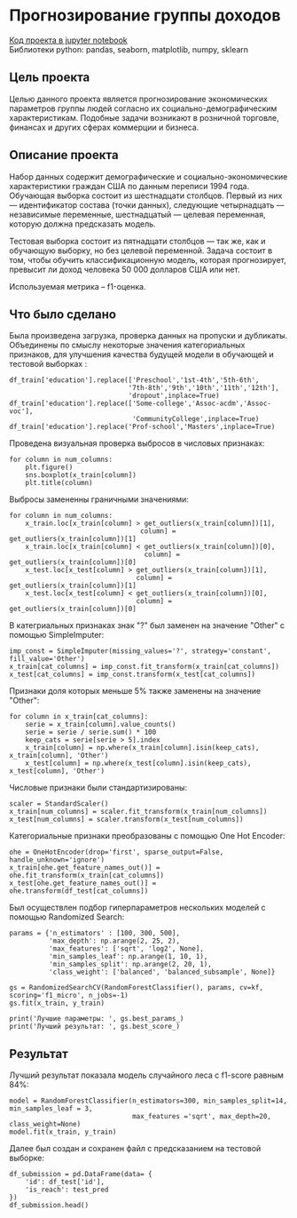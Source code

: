 # Прогнозирование группы доходов
[Код проекта в jupyter notebook](https://github.com/Dimayo/income_group/blob/main/income.ipynb)<br>
Библиотеки python: pandas, seaborn, matplotlib, numpy, sklearn

## Цель проекта
Целью данного проекта является прогнозирование экономических параметров группы людей согласно их социально-демографическим характеристикам. Подобные задачи возникают в розничной торговле, финансах и других сферах коммерции и бизнеса.

## Описание проекта
<p>Набор данных содержит демографические и социально-экономические характеристики граждан США по данным переписи 1994 года. Обучающая выборка состоит из шестнадцати столбцов. Первый из них — идентификатор состава (точки данных), следующие четырнадцать — независимые переменные, шестнадцатый — целевая переменная, которую должна предсказать модель.</p><p>Тестовая выборка состоит из пятнадцати столбцов — так же, как и обучающую выборку, но без целевой переменной. Задача состоит в том, чтобы обучить классификационную модель, которая прогнозирует, превысит ли доход человека 50 000 долларов США или нет.</p><p>Используемая метрика – f1-оценка.</p>

## Что было сделано
Была произведена загрузка, проверка данных на пропуски и дубликаты. Объединены по смыслу некоторые значения категориальных признаков, для улучшения качества будущей модели в обучающей и тестовой выборках :

```
df_train['education'].replace(['Preschool','1st-4th','5th-6th',
                              '7th-8th','9th','10th','11th','12th'],
                              'dropout',inplace=True)
df_train['education'].replace(['Some-college','Assoc-acdm','Assoc-voc'],
                               'CommunityCollege',inplace=True)
df_train['education'].replace('Prof-school','Masters',inplace=True)

```
Проведена визуальная проверка выбросов в числовых признаках:
```
for column in num_columns:
    plt.figure()
    sns.boxplot(x_train[column])
    plt.title(column)
```
Выбросы замененны граничными значениями:
```
for column in num_columns:
    x_train.loc[x_train[column] > get_outliers(x_train[column])[1],
                                 column] = get_outliers(x_train[column])[1]
    x_train.loc[x_train[column] < get_outliers(x_train[column])[0],
                                  column] = get_outliers(x_train[column])[0]
    x_test.loc[x_test[column] > get_outliers(x_train[column])[1],
                                column] = get_outliers(x_train[column])[1]
    x_test.loc[x_test[column] < get_outliers(x_train[column])[0],
                                column] = get_outliers(x_train[column])[0]
```
В категриальных признаках знак "?" был заменен на значение "Other" с помощью SimpleImputer:
```
imp_const = SimpleImputer(missing_values='?', strategy='constant', fill_value='Other')
x_train[cat_columns] = imp_const.fit_transform(x_train[cat_columns])
x_test[cat_columns] = imp_const.transform(x_test[cat_columns])
```
Признаки доля которых меньше 5% также заменены на значение "Other":
```
for column in x_train[cat_columns]:
    serie = x_train[column].value_counts()
    serie = serie / serie.sum() * 100
    keep_cats = serie[serie > 5].index
    x_train[column] = np.where(x_train[column].isin(keep_cats), x_train[column], 'Other')
    x_test[column] = np.where(x_test[column].isin(keep_cats), x_test[column], 'Other')
```
Числовые признаки были стандартизированы:
```
scaler = StandardScaler()
x_train[num_columns] = scaler.fit_transform(x_train[num_columns])
x_test[num_columns] = scaler.transform(x_test[num_columns]) 
```
Категориальные признаки преобразованы с помощью One Hot Encoder:
```
ohe = OneHotEncoder(drop='first', sparse_output=False, handle_unknown='ignore')
x_train[ohe.get_feature_names_out()] = ohe.fit_transform(x_train[cat_columns])
x_test[ohe.get_feature_names_out()] = ohe.transform(df_test[cat_columns])
```
Был осуществлен подбор гиперпараметров нескольких моделей с помощью Randomized Search:
```
params = {'n_estimators' : [100, 300, 500],
          'max_depth': np.arange(2, 25, 2),
          'max_features': ['sqrt', 'log2', None],
          'min_samples_leaf': np.arange(1, 10, 1),
          'min_samples_split': np.arange(2, 20, 1),
          'class_weight': ['balanced', 'balanced_subsample', None]}

gs = RandomizedSearchCV(RandomForestClassifier(), params, cv=kf, scoring='f1_micro', n_jobs=-1)
gs.fit(x_train, y_train)

print('Лучшие параметры: ', gs.best_params_)
print('Лучший результат: ', gs.best_score_)
```
## Результат
Лучший результат показала модель случайного леса с f1-score равным 84%:
```
model = RandomForestClassifier(n_estimators=300, min_samples_split=14, min_samples_leaf = 3,
                               max_features ='sqrt', max_depth=20, class_weight=None)
model.fit(x_train, y_train)
```
Далее был создан и сохранен файл с предсказанием на тестовой выборке:
```
df_submission = pd.DataFrame(data= {
    'id': df_test['id'],
    'is_reach': test_pred
})
df_submission.head()
```


